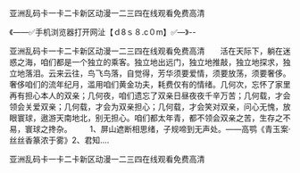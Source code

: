 亚洲乱码卡一卡二卡新区动漫一二三四在线观看免费高清

《——✅手机浏览器打开网沚【ｄ8ｓ８.c０m】✅—》--

亚洲乱码卡一卡二卡新区动漫一二三四在线观看免费高清　　活在天际下，躺在迷惑之海，咱们都是一个独立的乘客。独立地出远门，独立地推敲，独立地探求，独立地落泪。云来云往，鸟飞鸟落，自觉得，芳华须要爱情，须要放荡，须要奢侈。奢侈咱们的流年纪月，滥用咱们黄金功夫，耗费仅有的情绪。几何次，忘怀了家里再有担心本人的双亲；几何夜，咱们遗忘了双亲日昼夜夜千辛万苦；几何载，才会领会关爱双亲；几何载，才会为双亲担心；几何载，才会笑对双亲，问心无愧，放眼寰球，遨游天南地北，别无担心。咱们都太年青，都不领会双亲之苦，生存之不易，寰球之搀杂。
　　1、屏山遮断相思绪，子规啼到无声处。——高鹗《青玉案·丝丝香篆浓于雾》2、君知....





亚洲乱码卡一卡二卡新区动漫一二三四在线观看免费高清
